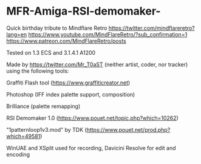 # MFR-Amiga-RSI-demomaker-
Quick birthday tribute to Mindflare Retro
https://twitter.com/mindflareretro?lang=en
https://www.youtube.com/MindFlareRetro/?sub_confirmation=1
https://www.patreon.com/MindFlareRetro/posts

Tested on 1.3 ECS and 3.1.4.1 A1200

Made by https://twitter.com/Mr_T0aST (neither artist, coder, nor tracker) using the following tools:

Graffiti Flash tool (https://www.graffiticreator.net)

Photoshop (IFF index palette support, composition)

Brilliance (palette remapping)

RSI Demomaker 1.0 (https://www.pouet.net/topic.php?which=10262)

"1patternloop1v3.mod" by TDK (https://www.pouet.net/prod.php?which=49581)

WinUAE and XSplit used for recording, Davicini Resolve for edit and encoding

